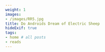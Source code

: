 ```yaml
---
weight: 1
images:
- /images/RR5.jpg
title: Do Androids Dream of Electric Sheep
hideExif: true
tags:
- home # all posts
- reads
---
```


